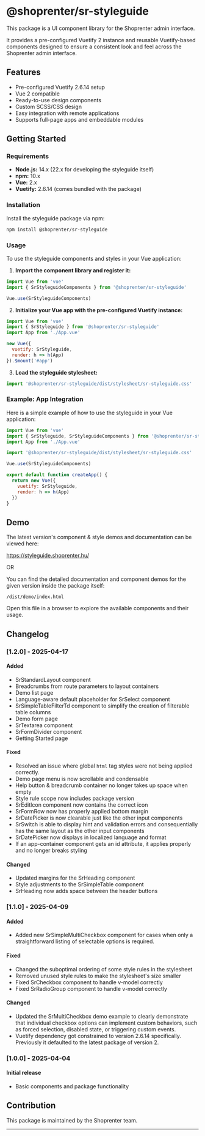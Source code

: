 # @shoprenter/sr-styleguide

This package is a UI component library for the Shoprenter admin interface.

It provides a pre-configured Vuetify 2 instance and reusable Vuetify-based components designed to ensure a consistent look and feel across the Shoprenter admin interface.

## Features

- Pre-configured Vuetify 2.6.14 setup
- Vue 2 compatible
- Ready-to-use design components
- Custom SCSS/CSS design
- Easy integration with remote applications
- Supports full-page apps and embeddable modules

## Getting Started

### Requirements

- **Node.js:** 14.x (22.x for developing the styleguide itself)
- **npm:** 10.x
- **Vue:** 2.x
- **Vuetify:** 2.6.14 (comes bundled with the package)

### Installation

Install the styleguide package via npm:

```bash
npm install @shoprenter/sr-styleguide
```

### Usage

To use the styleguide components and styles in your Vue application:

1. **Import the component library and register it:**

```js
import Vue from 'vue'
import { SrStyleguideComponents } from '@shoprenter/sr-styleguide'

Vue.use(SrStyleguideComponents)
```

2. **Initialize your Vue app with the pre-configured Vuetify instance:**

```js
import Vue from 'vue'
import { SrStyleguide } from '@shoprenter/sr-styleguide'
import App from './App.vue'

new Vue({
  vuetify: SrStyleguide,
  render: h => h(App)
}).$mount('#app')
```

3. **Load the styleguide stylesheet:**

```js
import '@shoprenter/sr-styleguide/dist/stylesheet/sr-styleguide.css'
```

### Example: App Integration

Here is a simple example of how to use the styleguide in your Vue application:

```js
import Vue from 'vue'
import { SrStyleguide, SrStyleguideComponents } from '@shoprenter/sr-styleguide'
import App from './App.vue'

import '@shoprenter/sr-styleguide/dist/stylesheet/sr-styleguide.css'

Vue.use(SrStyleguideComponents)

export default function createApp() {
  return new Vue({
    vuetify: SrStyleguide,
    render: h => h(App)
  })
}
```

## Demo

The latest version's component & style demos and documentation can be viewed here:

https://styleguide.shoprenter.hu/

OR

You can find the detailed documentation and component demos for the given version inside the package itself:

```
/dist/demo/index.html
```

Open this file in a browser to explore the available components and their usage.

## Changelog

### [1.2.0] - 2025-04-17
#### Added
- SrStandardLayout component
- Breadcrumbs from route parameters to layout containers
- Demo list page
- Language-aware default placeholder for SrSelect component
- SrSimpleTableFilterTd component to simplify the creation of filterable table columns
- Demo form page
- SrTextarea component
- SrFormDivider component
- Getting Started page

#### Fixed
- Resolved an issue where global `html` tag styles were not being applied correctly.
- Demo page menu is now scrollable and condensable
- Help button & breadcrumb container no longer takes up space when empty
- Style rule scope now includes package version
- SrEditIcon component now contains the correct icon
- SrFormRow now has properly applied bottom margin
- SrDatePicker is now clearable just like the other input components
- SrSwitch is able to display hint and validation errors and consequentially has the same layout as the other input components
- SrDatePicker now displays in localized language and format
- If an app-container component gets an id attribute, it applies properly and no longer breaks styling

#### Changed
- Updated margins for the SrHeading component
- Style adjustments to the SrSimpleTable component
- SrHeading now adds space between the header buttons


### [1.1.0] - 2025-04-09
#### Added
- Added new SrSimpleMultiCheckbox component for cases when only a straightforward listing of selectable options is required.

#### Fixed
- Changed the suboptimal ordering of some style rules in the stylesheet
- Removed unused style rules to make the stylesheet's size smaller
- Fixed SrCheckbox component to handle v-model correctly
- Fixed SrRadioGroup component to handle v-model correctly

#### Changed
- Updated the SrMultiCheckbox demo example to clearly demonstrate that individual checkbox options can implement custom behaviors, such as forced selection, disabled state, or triggering custom events.
- Vuetify dependency got constrained to version 2.6.14 specifically. Previously it defaulted to the latest package of version 2.

### [1.0.0] - 2025-04-04
#### Initial release
- Basic components and package functionality


## Contribution

This package is maintained by the Shoprenter team. 

---
